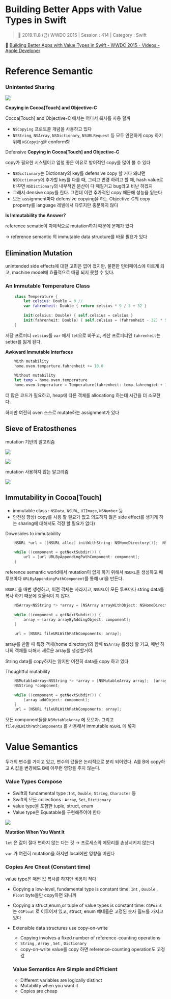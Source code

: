 # Building Better Apps with Value Types in Swift

> 📅 2019.11.8 (금)
> WWDC 2015 | Session : 414 | Category : Swift

🔗 [Building Better Apps with Value Types in Swift - WWDC 2015 - Videos - Apple Developer](https://developer.apple.com/videos/play/wwdc2015/414/)

# Reference Semantic

### Unintented Sharing

![](/Jinha/images/Building-Better-Apps-with-Value-Types-in-Swift-1.png)

**Copying in Cocoa[Touch] and Objective-C**

Cocoa[Touch] and Objective-C 에서는 어디서 복사를 사용 할까

- `NSCopying` 프로토콜 개념을 사용하고 있다
- `NSString`, `NSArray`, `NSDictionary`, `NSURLRequest` 등 모두 안전하게 copy 하기 위해 `NSCopying`을 conform함

Defensive **Copying in Cocoa[Touch] and Objective-C**

copy가 필요한 시스템이고 엄청 좋은 이유로 방어적인 copy를 많이 볼 수 있다

- `NSDictionary`는 Dictionary의 key를 defensive copy 할 거다
왜냐면 `NSDictionary`에 추가할 key를 다룰 때, 그리고 변경 하려고 할 때,  hash value로 바꾸면 `NSDictionary`의 내부적인 분산이 다 깨질거고 bug라고 비난 하겠지
- 그래서 densive copy를 한다. 그런데 이런 추가적인 copy 때문에 성능을 잃는다
- 모든 assignment마다 defensive copying을 하는 Objective-C의 copy property를  language 레벨에서 다루지만 충분하지 않다

**Is Immutability the Answer?**

 reference sematic이 자체적으로 mutation하기 때문에 문제가 있다

→  reference semantic 의 immutable data structure를 바꿀 필요가 있다

## Elimination Mutation

unintended side effects에 대한 고민은 없어 졌지만, 불편한 인터페이스에 이르게 되고, machine model에 효율적으로 매핑 되지 못할 수 있다.

### An Immutable Temperature Class

```Swift
    class Temperature {
    	let celsius: Double = 0 // 
    	var fahrenheit: Double { return celsius * 9 / 5 + 32 }
    
    	init(celsius: Double) { self.celsius = celsius }
    	init(fahrenheit: Double) { self.celsius = (fahrenheit - 32) * 5 / 9 }
    }
```

저장 프로퍼티 `celsius`를 `var` 에서 `let`으로 바꾸고, 계산 프로퍼티인 `fahrenheit`는 setter를 잃게 된다. 

**Awkward Immutable Interfaces**

```Swift
    With mutability
    home.oven.temparture.fahrenheit += 10.0
    
    Without mutability
    let temp = home.oven.temperature
    home.oven.temperature = Temperature(fahrenheit: temp.fahrengiet + 10.0)
```

더 많은 코드가 필요하고, heap에 다른 객체를 allocationg 하는데 시간을 더 소모한다.

하지만 여전히 oven 스스로 mutate하는 assignment가 있다

## Sieve of Eratosthenes

mutation 기반의 알고리즘

![](/Jinha/images/Building-Better-Apps-with-Value-Types-in-Swift-2.png)

![](/Jinha/images/Building-Better-Apps-with-Value-Types-in-Swift-3.png)

mutation 사용하지 않는 알고리즘

![](/Jinha/images/Building-Better-Apps-with-Value-Types-in-Swift-4.png)

## Immutability in Cocoa[Touch]

- immutable class : `NSData`, `NSURL`, `UIImage`, `NSNumber` 등
- 안전성 향상( copy를 사용 할 필요가 없고 의도하지 않은 side effect를 생기게 하는 sharing에 대해서도 걱정 할 필요가 없다)

Downsides to immutability

```Swift
    NSURL *url = [[NSURL alloc] initWithString: NSHomeDirectory()];  NSString *component; 
    
    while ((component = getNextSubdir()) { 
    	url = [url URLByAppendingPathComponent: component];  
    }
```

reference semantic world에서 mutation이 없게 하기 위해서 `NSURL`을 생성하고 매 루프마다  `URLByAppendingPathComponent`를 통해 url을 만든다.

`NSURL` 을 매번 생성하고, 이전 객체는 사라지고, `NSURL`이 모든 루프마다 string data를 복사 하기 때문에 효율적이 지 않다.

```Swift
    NSArray<NSString *> *array = [NSArray arrayWithObject: NSHomeDirectory()];  NSString *component; 
    
    while ((component = getNextSubdir()) { 
    	array = [array arrayByAddingObject: component];  
    }
     
    url = [NSURL fileURLWithPathComponents: array];
```

array를 만들 때  특정 객체(home directory)와 함께  `NSArray` 를생성 할 거고, 매번 하나의 객체를 더해서 새로운 array를 생성할거야.

String data를 copy하지는 않지만 여전히 data를 copy 하고 있다

Thoughtful mutability

```Swift
    NSMutableArray<NSString *> *array = [NSMutableArray array];  [array addObject: NSHomeDirectory()]; 
    NSString *component; 
    
    while ((component = getNextSubdir()) { 
    	[array addObject: component];  
    } 
    url = [NSURL fileURLWithPathComponents: array];
```

모든 component들을 `NSMutableArray` 에 모으자. 그리고 `fileURLWithPathComponents` 를 사용해서 immutable `NSURL` 에 넣자

# Value Semantics

두개의 변수를 가지고 있고, 변수의 값들은 논리적으로 분리 되어있다. 
A를 B에 copy하고 A 값을 변경해도 B에 아무런 영향을 주지 않는다.

### Value Types Compose

- Swift의 fundamental type :`Int`, `Double`, `String`, `Character` 등
- Swift의 모든 collections : `Array`, `Set`, `Dictionary`
- value type을 포함한 tuple, struct, enum
- Value type은 Equatable를 구현해주어야 한다

![](/Jinha/images/Building-Better-Apps-with-Value-Types-in-Swift-5.png)

**Mutation When You Want It**

`let` 은 값이 절대 변하지 않는 다는 것 → 프로세스의 메모리를 손상시키지 않는다

`var` 가 여전히 mutation을 하지만 local에만 영향을 미친다

### Copies Are Cheat (Constant time)

value type은 매번 값 복사를 하지만 비용이 적다

- Copying a low-level, fundamental type is constant time: `Int` , `Double` , `Float` byte들만 copy하면 되니까
- Copying a struct,enum,or tuple of value types is constant time: `CGPoint` 는 `CGFloat` 로 이루어져 있고, struct, enum 얘네들은 고정된 숫자 필드를 가지고 있다
- Extensible data structures use copy-on-write
    - Copying involves a fixed number of reference-counting operations
    - `String` , `Array` , `Set` , `Dictionary`
    - copy-on-write value를 copy 하면 reference-counting operation도 고정 값

    ### Value Semantics Are Simple and Efficient

    - Different variables are logically distinct
    - Mutability when you want it
    - Copies are cheap
